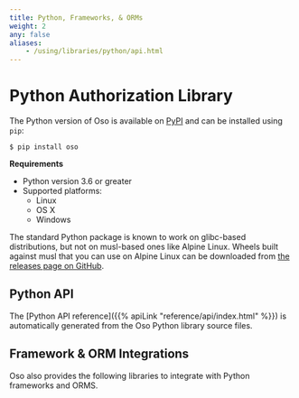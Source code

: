 ```yaml
---
title: Python, Frameworks, & ORMs
weight: 2
any: false
aliases:
    - /using/libraries/python/api.html
---
```


# Python Authorization Library

The Python version of Oso is available on [PyPI](https://pypi.org/project/oso/) and can be installed using
`pip`:

```
$ pip install oso
```

<!-- See also our [Python framework integrations](frameworks). -->


**Requirements**


* Python version 3.6 or greater
* Supported platforms:
   * Linux
   * OS X
   * Windows

The standard Python package is known to work on glibc-based distributions,
but not on musl-based ones like Alpine Linux.  Wheels built against musl
that you can use on Alpine Linux can be downloaded from [the releases page
on GitHub](https://github.com/osohq/oso/releases/latest).

## Python API

The [Python API reference]({{% apiLink "reference/api/index.html" %}})
is automatically generated from the Oso Python library source files.

## Framework & ORM Integrations

Oso also provides the following libraries to integrate with Python frameworks and ORMS.